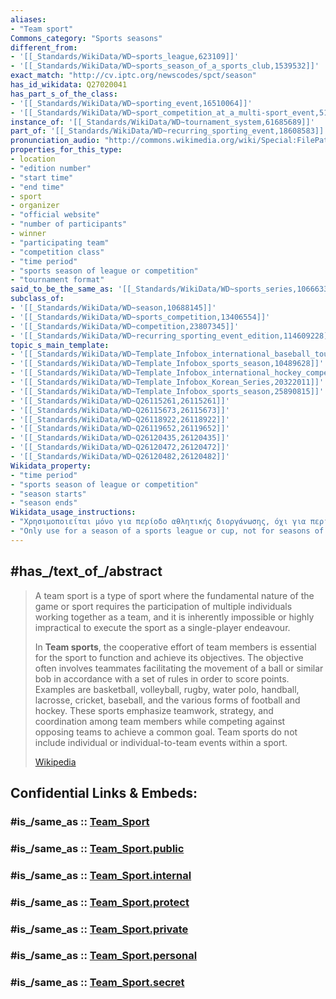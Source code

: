 ```yaml
---
aliases:
- "Team sport"
Commons_category: "Sports seasons"
different_from:
- '[[_Standards/WikiData/WD~sports_league,623109]]'
- '[[_Standards/WikiData/WD~sports_season_of_a_sports_club,1539532]]'
exact_match: "http://cv.iptc.org/newscodes/spct/season"
has_id_wikidata: Q27020041
has_part_s_of_the_class:
- '[[_Standards/WikiData/WD~sporting_event,16510064]]'
- '[[_Standards/WikiData/WD~sport_competition_at_a_multi-sport_event,51031626]]'
instance_of: '[[_Standards/WikiData/WD~tournament_system,61685689]]'
part_of: '[[_Standards/WikiData/WD~recurring_sporting_event,18608583]]'
pronunciation_audio: "http://commons.wikimedia.org/wiki/Special:FilePath/LL-Q150%20%28fra%29-Mecanautes-saison%20sportive.wav"
properties_for_this_type:
- location
- "edition number"
- "start time"
- "end time"
- sport
- organizer
- "official website"
- "number of participants"
- winner
- "participating team"
- "competition class"
- "time period"
- "sports season of league or competition"
- "tournament format"
said_to_be_the_same_as: '[[_Standards/WikiData/WD~sports_series,10666337]]'
subclass_of:
- '[[_Standards/WikiData/WD~season,10688145]]'
- '[[_Standards/WikiData/WD~sports_competition,13406554]]'
- '[[_Standards/WikiData/WD~competition,23807345]]'
- '[[_Standards/WikiData/WD~recurring_sporting_event_edition,114609228]]'
topic_s_main_template:
- '[[_Standards/WikiData/WD~Template_Infobox_international_baseball_tournament,7878872]]'
- '[[_Standards/WikiData/WD~Template_Infobox_sports_season,10489628]]'
- '[[_Standards/WikiData/WD~Template_Infobox_international_hockey_competition,12981788]]'
- '[[_Standards/WikiData/WD~Template_Infobox_Korean_Series,20322011]]'
- '[[_Standards/WikiData/WD~Template_Infobox_sports_season,25890815]]'
- '[[_Standards/WikiData/WD~Q26115261,26115261]]'
- '[[_Standards/WikiData/WD~Q26115673,26115673]]'
- '[[_Standards/WikiData/WD~Q26118922,26118922]]'
- '[[_Standards/WikiData/WD~Q26119652,26119652]]'
- '[[_Standards/WikiData/WD~Q26120435,26120435]]'
- '[[_Standards/WikiData/WD~Q26120472,26120472]]'
- '[[_Standards/WikiData/WD~Q26120482,26120482]]'
Wikidata_property:
- "time period"
- "sports season of league or competition"
- "season starts"
- "season ends"
Wikidata_usage_instructions:
- "Χρησιμοποιείται μόνο για περίοδο αθλητικής διοργάνωσης, όχι για περίοδο αθλητικού συλλόγου."
- "Only use for a season of a sports league or cup, not for seasons of a sports club."
---
```


## #has_/text_of_/abstract 

> A team sport is a type of sport where the fundamental nature of the game or sport 
> requires the participation of multiple individuals working together as a team, 
> and it is inherently impossible or highly impractical to execute the sport as a single-player endeavour. 
> 
> In **Team sports**, the cooperative effort of team members is essential for the sport to function 
> and achieve its objectives. The objective often involves teammates facilitating the movement of a ball or similar bob in accordance with a set of rules in order to score points. Examples are basketball, volleyball, rugby, water polo, handball, lacrosse, cricket, baseball, and the various forms of football and hockey. These sports emphasize teamwork, strategy, and coordination among team members while competing against opposing teams to achieve a common goal. Team sports do not include individual or individual-to-team events within a sport.
>
> [Wikipedia](https://en.wikipedia.org/wiki/Team%20sport) 


## Confidential Links & Embeds: 

### #is_/same_as :: [Team_Sport](/_Standards/Society/Communication/Media/Performing_Arts/Sport/Team_Sport.md) 

### #is_/same_as :: [Team_Sport.public](/_public/Society/Communication/Media/Performing_Arts/Sport/Team_Sport.public.md) 

### #is_/same_as :: [Team_Sport.internal](/_internal/Society/Communication/Media/Performing_Arts/Sport/Team_Sport.internal.md) 

### #is_/same_as :: [Team_Sport.protect](/_protect/Society/Communication/Media/Performing_Arts/Sport/Team_Sport.protect.md) 

### #is_/same_as :: [Team_Sport.private](/_private/Society/Communication/Media/Performing_Arts/Sport/Team_Sport.private.md) 

### #is_/same_as :: [Team_Sport.personal](/_personal/Society/Communication/Media/Performing_Arts/Sport/Team_Sport.personal.md) 

### #is_/same_as :: [Team_Sport.secret](/_secret/Society/Communication/Media/Performing_Arts/Sport/Team_Sport.secret.md)

